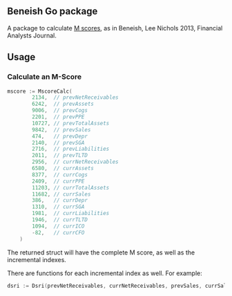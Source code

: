## Beneish Go package

A package to calculate [M scores](https://en.wikipedia.org/wiki/Beneish_M-score), as in Beneish, Lee Nichols 2013, Financial Analysts Journal.

## Usage

### Calculate an M-Score

```go
mscore := MscoreCalc(
		2134,  // prevNetReceivables
		6242,  // prevAssets
		9006,  // prevCogs
		2201,  // prevPPE
		10727, // prevTotalAssets
		9842,  // prevSales
		474,   // prevDepr
		2140,  // prevSGA
		2716,  // prevLiabilities
		2011,  // prevTLTD
		2956,  // currNetReceivables
		6580,  // currAssets
		8377,  // currCogs
		2409,  // currPPE
		11203, // currTotalAssets
		11682, // currSales
		386,   // currDepr
		1310,  // currSGA
		1981,  // currLiabilities
		1946,  // currTLTD
		1094,  // currICO
		-82,   // currCFO
	)
```

The returned struct will have the complete M score, as well as the incremental indexes.

There are functions for each incremental index as well. For example:

```go
dsri := Dsri(prevNetReceivables, currNetReceivables, prevSales, currSales)
```

